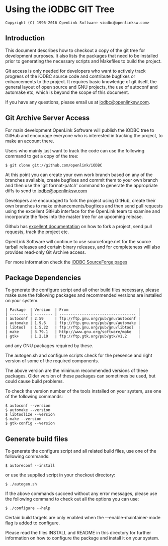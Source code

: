 # Using the iODBC GIT Tree

    Copyright (C) 1996-2016 OpenLink Software <iodbc@openlinksw.com>


## Introduction
This document describes how to checkout a copy of the git tree for development purposes. It also lists the packages that
need to be installed prior to generating the necessary scripts and Makefiles to build the project.

Git access is only needed for developers who want to actively track progress of the iODBC source code and contribute
bugfixes or enhancements to the project. It requires basic knowledge of git itself, the general layout of open source and
GNU projects, the use of autoconf and automake etc, which is beyond the scope of this document.

If you have any questions, please email us at [iodbc@openlinksw.com](mailto:iodbc@openlinksw.com).


## Git Archive Server Access
For main development OpenLink Software will publish the iODBC tree to GitHub and encourage everyone who is interested in
tracking the project, to make an account there.

Users who mainly just want to track the code can use the following command to get a copy of the tree:

    $ git clone git://github.com/openlink/iODBC

At this point you can create your own work branch based on any of the branches available, create bugfixes and commit them
to your own branch and then use the 'git format-patch' command to generate the appropriate diffs to send to
[iodbc@openlinksw.com](mailto:iodbc@openlinksw.com)

Developers are encouraged to fork the project using GitHub, create their own branches to make enhancements/bugfixes and
then send pull requests using the excellent GitHub interface for the OpenLink team to examine and incorporate the fixes
into the master tree for an upcoming release.

Github has [excellent documentation](http://help.github.com/) on how to fork a project, send pull requests, track the
project etc.

OpenLink Software will continue to use sourceforge.net for the source tarball releases and certain binary releases, and
for completeness will also provides read-only Git Archive access.

For more information check the [iODBC SourceForge pages](https://sourceforge.net/scm/?type=git&group_id=161622)


## Package Dependencies
To generate the configure script and all other build files necessary, please make sure the following packages and recommended
versions are installed on your system.

    | Package  | Version  | From                               |
    | -------- | -------- | ---------------------------------- |
    | autoconf | 2.59     | ftp://ftp.gnu.org/pub/gnu/autoconf |
    | automake | 1.9.6    | ftp://ftp.gnu.org/pub/gnu/automake |
    | libtool  | 1.5.22   | ftp://ftp.gnu.org/pub/gnu/libtool  |
    | make     | 3.79.1   | http://www.gnu.org/software/make   |
    | gtk+     | 1.2.10   | ftp://ftp.gtk.org/pub/gtk/v1.2     |

and any GNU packages required by these.

The autogen.sh and configure scripts check for the presence and right version of some of the required components.

The above version are the minimum recommended versions of these packages. Older version of these packages can sometimes
be used, but could cause build problems.

To check the version number of the tools installed on your system, use one of the following commands:

    $ autoconf --version
    $ automake --version
    $ libtoolize --version
    $ make --version
    $ gtk-config --version


## Generate build files
To generate the configure script and all related build files, use one
of the following commands:

    $ autoreconf --install

or use the supplied script in your checkout directory:

    $ ./autogen.sh

If the above commands succeed without any error messages, please use the following command to check out all the options
you can use:

    $ ./configure --help

Certain build targets are only enabled when the --enable-maintainer-mode flag is added to configure.

Please read the files INSTALL and README in this directory for further information on how to configure the package and
install it on your system.

